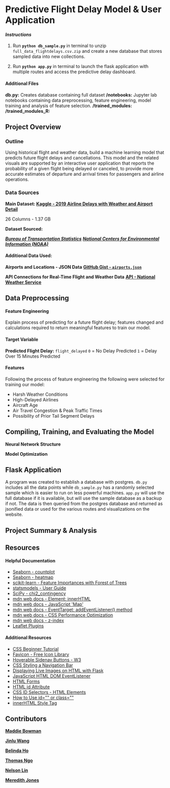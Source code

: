 # Predictive Flight Delay Model & User Application

#### *Instructions*
1. Run **`python db_sample.py`** in terminal to unzip `full_data_flightdelays.csv.zip` and create a new database that stores sampled data into new collections.

3. Run **`python app.py`** in terminal to launch the flask application with multiple routes and access the predictive delay dashboard.


#### Additional Files
**db.py:** Creates database containing full dataset
**/notebooks:** Jupyter lab notebooks containing data preprocessing, feature engineering, model training and analysis of feature selection.
**/trained_modules:** 
**/trained_modules_R:** 


## Project Overview
### Outline 
Using historical flight and weather data, build a machine learning model that predicts future flight delays and cancellations. This model and the related visuals are supported by an interactive user application that reports the probability of a given flight being delayed or canceled, to provide more accurate estimates of departure and arrival times for passengers and airline operations. 

### Data Sources
**Main Dataset: [Kaggle - 2019 Airline Delays with Weather and Airport Detail](https://www.kaggle.com/datasets/threnjen/2019-airline-delays-and-cancellations)**

26 Columns - 1.37 GB

**Dataset Sourced:** 

***[Bureau of Transportation Statistics](https://www.transtats.bts.gov/databases.asp?Z1qr_VQ=E&Z1qr_Qr5p=N8vn6v10&f7owrp6_VQF=D)***
***[National Centers for Environmental Information (NOAA)](https://www.ncdc.noaa.gov/cdo-web/datasets)***


#### Additional Data Used:

**Airports and Locations - JSON Data**
**[GitHub Gist - `airports.json`](https://gist.github.com/tdreyno/4278655)**

**API Connections for Real-Time Flight and Weather Data**
**[API - National Weather Service](https://weather-gov.github.io/api/general-faqs)**

## Data Preprocessing
#### Feature Engineering
Explain process of predicting for a future flight delay; features changed and calculations required to return meaningful features to train our model.

#### Target Variable
**Predicted Flight Delay:** `flight_delayed`
`0` = No Delay Predicted
`1` = Delay Over 15 Minutes Predicted
#### **Features**
Following the process of feature engineering the following were selected for training our model:
* Harsh Weather Conditions
* High-Delayed Airlines
* Aircraft Age
* Air Travel Congestion & Peak Traffic Times
* Possibility of Prior Tail Segment Delays

## Compiling, Training, and Evaluating the Model
**Neural Network Structure**

**Model Optimization**

## Flask Application

A program was created to establish a database with postgres. `db.py` includes all the data points while `db_sample.py` has a randomly selected sample which is easier to run on less powerful machines. `app.py` will use the full database if it is available, but will use the sample database as a backup if not. The data is then queried from the postgres database and returned as jsonified data or used for the various routes and visualizations on the website.

## Project Summary & Analysis

## Resources
#### Helpful Documentation
- [Seaborn - countplot](https://seaborn.pydata.org/generated/seaborn.countplot.html)
- [Seaborn - heatmap](https://seaborn.pydata.org/generated/seaborn.heatmap.html)
- [scikit-learn - Feature Importances with Forest of Trees](https://scikit-learn.org/stable/auto_examples/ensemble/plot_forest_importances.html)
- [statsmodels - User Guide](https://www.statsmodels.org/stable/user-guide.html)
- [SciPy - chi2_contingency](https://docs.scipy.org/doc/scipy/reference/generated/scipy.stats.chi2_contingency.html)
- [mdn web docs - Element: innerHTML](https://developer.mozilla.org/en-US/docs/Web/API/Element/innerHTML)
- [mdn web docs - JavaScript 'Map'](https://developer.mozilla.org/en-US/docs/Web/JavaScript/Reference/Global_Objects/Map)
- [mdn web docs - EventTarget: addEventListener() method](https://developer.mozilla.org/en-US/docs/Web/API/EventTarget/)
- [mdn web docs -  CSS Performance Optimization](https://developer.mozilla.org/en-US/docs/Learn/Performance/CSS)
- [mdn web docs -  z-index](https://developer.mozilla.org/en-US/docs/Web/CSS/z-index)
- [Leaflet Plugins](https://leafletjs.com/plugins.html)

#### Additional Resources
- [CSS Beginner Tutorial](https://www.htmldog.com/guides/css/beginner/)
- [Favicon - Free Icon Library](https://icons8.com/icons)
- [Hoverable Sidenav Buttons - W3](https://www.w3schools.com/howto/howto_css_sidenav_buttons.asp)
- [CSS Styling a Navigation Bar](https://codetheweb.blog/style-a-navigation-bar-css/)
- [Displaying Live Images on HTML with Flask](https://stackoverflow.com/questions/46785507/python-flask-display-image-on-a-html-page)
- [JavaScript HTML DOM EventListener](https://www.w3schools.com/js/js_htmldom_eventlistener.asp)
- [HTML Forms](https://www.w3schools.com/html/html_forms.asp)
- [HTML id Attribute](https://www.w3schools.com/html/html_id.asp)
- [CSS ID Selectors - HTML Elements](https://blog.hubspot.com/website/css-id#:~:text=A%20CSS%20ID%20selector%20uses,to%20the%20element%20in%20brackets.)
- [How to Use id="" or class=""](https://forum.freecodecamp.org/t/how-to-know-when-to-use-id-or-class/506353)
- [innerHTML Style Tag](https://stackoverflow.com/questions/26890675/can-i-add-a-style-tag-to-innerhtml)


## Contributors
**[Maddie Bowman](https://github.com/maddiebowman)**

**[Jinlu Wang](https://github.com/moonsunkey)**

**[Belinda Ho](https://github.com/belindaho2828)**

**[Thomas Ngo](https://github.com/thomasjngo)**

**[Nelson Lin](https://github.com/birdforest)**

**[Meredith Jones](https://github.com/jonesmer)**
